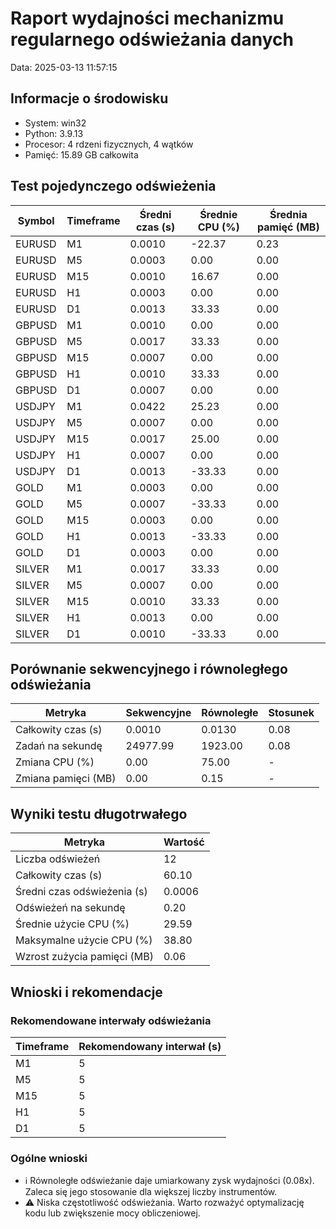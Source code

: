 # Raport wydajności mechanizmu regularnego odświeżania danych

Data: 2025-03-13 11:57:15

## Informacje o środowisku

- System: win32
- Python: 3.9.13
- Procesor: 4 rdzeni fizycznych, 4 wątków
- Pamięć: 15.89 GB całkowita

## Test pojedynczego odświeżenia

| Symbol | Timeframe | Średni czas (s) | Średnie CPU (%) | Średnia pamięć (MB) |
|--------|-----------|-----------------|-----------------|---------------------|
| EURUSD | M1 | 0.0010 | -22.37 | 0.23 |
| EURUSD | M5 | 0.0003 | 0.00 | 0.00 |
| EURUSD | M15 | 0.0010 | 16.67 | 0.00 |
| EURUSD | H1 | 0.0003 | 0.00 | 0.00 |
| EURUSD | D1 | 0.0013 | 33.33 | 0.00 |
| GBPUSD | M1 | 0.0010 | 0.00 | 0.00 |
| GBPUSD | M5 | 0.0017 | 33.33 | 0.00 |
| GBPUSD | M15 | 0.0007 | 0.00 | 0.00 |
| GBPUSD | H1 | 0.0010 | 33.33 | 0.00 |
| GBPUSD | D1 | 0.0007 | 0.00 | 0.00 |
| USDJPY | M1 | 0.0422 | 25.23 | 0.00 |
| USDJPY | M5 | 0.0007 | 0.00 | 0.00 |
| USDJPY | M15 | 0.0017 | 25.00 | 0.00 |
| USDJPY | H1 | 0.0007 | 0.00 | 0.00 |
| USDJPY | D1 | 0.0013 | -33.33 | 0.00 |
| GOLD | M1 | 0.0003 | 0.00 | 0.00 |
| GOLD | M5 | 0.0007 | -33.33 | 0.00 |
| GOLD | M15 | 0.0003 | 0.00 | 0.00 |
| GOLD | H1 | 0.0013 | -33.33 | 0.00 |
| GOLD | D1 | 0.0003 | 0.00 | 0.00 |
| SILVER | M1 | 0.0017 | 33.33 | 0.00 |
| SILVER | M5 | 0.0007 | 0.00 | 0.00 |
| SILVER | M15 | 0.0010 | 33.33 | 0.00 |
| SILVER | H1 | 0.0013 | 0.00 | 0.00 |
| SILVER | D1 | 0.0010 | -33.33 | 0.00 |

## Porównanie sekwencyjnego i równoległego odświeżania

| Metryka | Sekwencyjne | Równoległe | Stosunek |
|---------|-------------|------------|----------|
| Całkowity czas (s) | 0.0010 | 0.0130 | 0.08 |
| Zadań na sekundę | 24977.99 | 1923.00 | 0.08 |
| Zmiana CPU (%) | 0.00 | 75.00 | - |
| Zmiana pamięci (MB) | 0.00 | 0.15 | - |

## Wyniki testu długotrwałego

| Metryka | Wartość |
|---------|--------|
| Liczba odświeżeń | 12 |
| Całkowity czas (s) | 60.10 |
| Średni czas odświeżenia (s) | 0.0006 |
| Odświeżeń na sekundę | 0.20 |
| Średnie użycie CPU (%) | 29.59 |
| Maksymalne użycie CPU (%) | 38.80 |
| Wzrost zużycia pamięci (MB) | 0.06 |

## Wnioski i rekomendacje

### Rekomendowane interwały odświeżania

| Timeframe | Rekomendowany interwał (s) |
|-----------|----------------------------|
| M1 | 5 |
| M5 | 5 |
| M15 | 5 |
| H1 | 5 |
| D1 | 5 |

### Ogólne wnioski

- ℹ️ Równoległe odświeżanie daje umiarkowany zysk wydajności (0.08x). Zaleca się jego stosowanie dla większej liczby instrumentów.
- ⚠️ Niska częstotliwość odświeżania. Warto rozważyć optymalizację kodu lub zwiększenie mocy obliczeniowej.

